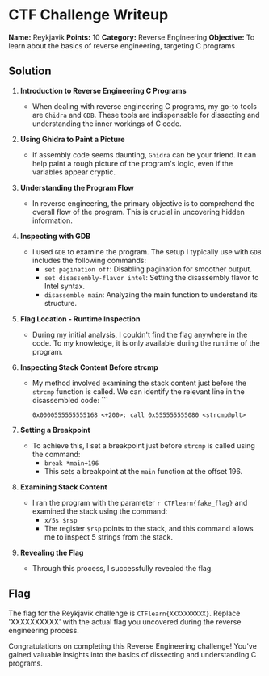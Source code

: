 # CTF Challenge Writeup
**Name:** Reykjavik
**Points:** 10
**Category:** Reverse Engineering
**Objective:** To learn about the basics of reverse engineering, targeting C programs

## Solution

1. **Introduction to Reverse Engineering C Programs**
   - When dealing with reverse engineering C programs, my go-to tools are `Ghidra` and `GDB`. These tools are indispensable for dissecting and understanding the inner workings of C code.

2. **Using Ghidra to Paint a Picture**
   - If assembly code seems daunting, `Ghidra` can be your friend. It can help paint a rough picture of the program's logic, even if the variables appear cryptic.

3. **Understanding the Program Flow**
   - In reverse engineering, the primary objective is to comprehend the overall flow of the program. This is crucial in uncovering hidden information.

4. **Inspecting with GDB**
   - I used `GDB` to examine the program. The setup I typically use with `GDB` includes the following commands:
      - `set pagination off`: Disabling pagination for smoother output.
      - `set disassembly-flavor intel`: Setting the disassembly flavor to Intel syntax.
      - `disassemble main`: Analyzing the main function to understand its structure.

5. **Flag Location - Runtime Inspection**
   - During my initial analysis, I couldn't find the flag anywhere in the code. To my knowledge, it is only available during the runtime of the program.

6. **Inspecting Stack Content Before strcmp**
   - My method involved examining the stack content just before the `strcmp` function is called. We can identify the relevant line in the disassembled code: ```
        ```
        0x0000555555555168 <+200>: call 0x555555555080 <strcmp@plt>
        ```

7. **Setting a Breakpoint**
   - To achieve this, I set a breakpoint just before `strcmp` is called using the command:
      - `break *main+196`
      - This sets a breakpoint at the `main` function at the offset 196.

8. **Examining Stack Content**
   - I ran the program with the parameter `r CTFlearn{fake_flag}` and examined the stack using the command:
      - `x/5s $rsp`
      - The register `$rsp` points to the stack, and this command allows me to inspect 5 strings from the stack.

9. **Revealing the Flag**
   - Through this process, I successfully revealed the flag.

## Flag
The flag for the Reykjavik challenge is `CTFlearn{XXXXXXXXXX}`. Replace 'XXXXXXXXXX' with the actual flag you uncovered during the reverse engineering process.

Congratulations on completing this Reverse Engineering challenge! You've gained valuable insights into the basics of dissecting and understanding C programs.
